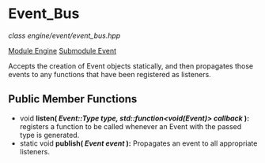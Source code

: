 # Event_Bus
*class*
*engine/event/event_bus.hpp*

[Module Engine](../engine.md)
[Submodule Event](event.md)

Accepts the creation of Event objects statically, and then propagates those events to any functions that have been registered as listeners.

## Public Member Functions
- void **listen( *Event::Type type, std::function<void(Event)> callback* ):** registers a function to be called whenever an Event with the passed type is generated.
- static void **publish( *Event event* ):** Propagates an event to all appropriate listeners.
